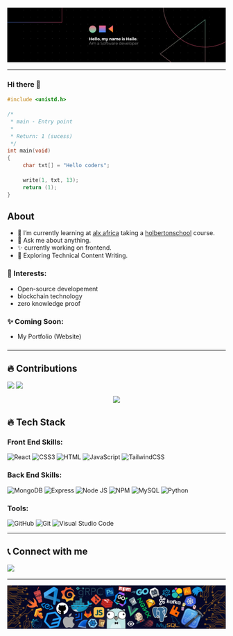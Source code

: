 ![banner](https://raw.githubusercontent.com/Haile-08/Haile-08/main/b.png)

---

### Hi there 👋
```c
#include <unistd.h>

/*
 * main - Entry point
 *
 * Return: 1 (sucess)
 */
int main(void)
{
     char txt[] = "Hello coders";
     
     write(1, txt, 13);
     return (1);
}
```
## About

- 🌱 I’m currently learning at [alx africa](https://www.alxafrica.com/) taking a [holbertonschool](https://www.holbertonschool.com/programs) course.
- 💬 Ask me about anything.
- ✨ currently working on frontend.
- 🔭 Exploring Technical Content Writing.

### 🌱 Interests:
- Open-source developement
- blockchain technology
- zero knowledge proof

### ✨ Coming Soon:
- My Portfolio (Website)

### 
---

## 🔥 Contributions
<p>
<img src="https://github-readme-stats.vercel.app/api?username=Haile-08&show_icons=true&theme=dark&hide_border=true" width="50%">
<img src="https://github-readme-stats.vercel.app/api/top-langs/?username=Haile-08&layout=compact&theme=dark&hide_border=true" width="42%">
 </p>
<p align="center">
 <a href="https://git.io/streak-stats">
    <img src="https://github-readme-streak-stats.herokuapp.com/?user=Haile-08&theme=dark&hide_border=true">
  </a>
<p>

 ## 🔥 Tech Stack
 ### Front End Skills:
![React](https://img.shields.io/badge/React-20232A?style=for-the-badge&logo=react&logoColor=61DAFB)
![CSS3](https://img.shields.io/badge/CSS3-1572B6?style=for-the-badge&logo=css3&logoColor=white)
![HTML](https://img.shields.io/badge/HTML5-E34F26?style=for-the-badge&logo=html5&logoColor=white)
![JavaScript](https://img.shields.io/badge/JavaScript-323330?style=for-the-badge&logo=javascript&logoColor=F7DF1E)
![TailwindCSS](https://img.shields.io/badge/tailwindcss-%2338B2AC.svg?style=for-the-badge&logo=tailwind-css&logoColor=white)
 
 ### Back End Skills:
![MongoDB](https://img.shields.io/badge/MongoDB-4EA94B?style=for-the-badge&logo=mongodb&logoColor=white)
![Express](https://img.shields.io/badge/Express.js-000000?style=for-the-badge&logo=express&logoColor=white)
![Node JS](https://img.shields.io/badge/Node.js-339933?style=for-the-badge&logo=nodedotjs&logoColor=white)
![NPM](https://img.shields.io/badge/npm-CB3837?style=for-the-badge&logo=npm&logoColor=white)
![MySQL](https://img.shields.io/badge/MySQL-005C84?style=for-the-badge&logo=mysql&logoColor=white)
![Python](https://img.shields.io/badge/Python-FFD43B?style=for-the-badge&logo=python&logoColor=blue)
 
### Tools:
![GitHub](https://img.shields.io/badge/GitHub-100000?style=for-the-badge&logo=github&logoColor=white)
![Git](https://img.shields.io/badge/git-%23F05033.svg?style=for-the-badge&logo=git&logoColor=white)
![Visual Studio Code](https://img.shields.io/badge/Visual%20Studio%20Code-0078d7.svg?style=for-the-badge&logo=visual-studio-code&logoColor=white)

---
     
## 📞 Connect with me
 
[<img src="https://img.shields.io/badge/Twitter-1DA1F2?style=for-the-badge&logo=twitter&logoColor=white" />](https://twitter.com/Haile09774574)
     
---

![footer](https://raw.githubusercontent.com/Haile-08/Haile-08/main/footer.webp)
